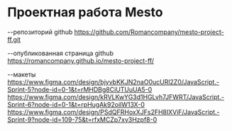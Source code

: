 # Проектная работа Mesto
--репозиторий github
https://github.com/Romancompany/mesto-project-ff.git

--опубликованная страница github
https://romancompany.github.io/mesto-project-ff/

--макеты
https://www.figma.com/design/bjyvbKKJN2naO0ucURl2Z0/JavaScript.-Sprint-5?node-id=0-1&t=rMHDBg8CiUTUuUA5-0
https://www.figma.com/design/kRVLKwYG3d1HGLvh7JFWRT/JavaScript.-Sprint-6?node-id=0-1&t=rpHugAk92oilW13X-0
https://www.figma.com/design/PSdQFRHoxXJFs2FH8IXViF/JavaScript.-Sprint-9?node-id=109-75&t=rfxMCZp7xy3Hzpf8-0
